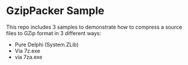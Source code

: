 # GzipPacker Sample
This repo includes 3 samples to demonstrate how to compress a source files to GZip format in 3 different ways:
- Pure Delphi (System.ZLib)
- Via 7z.exe
- via 7za.exe
